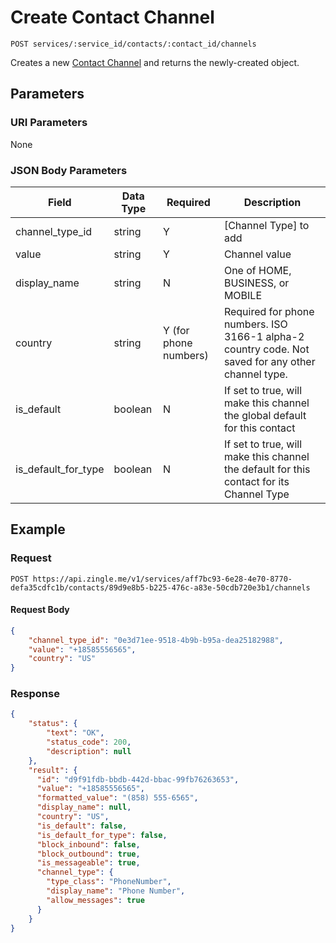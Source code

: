 # Create Contact Channel

    POST services/:service_id/contacts/:contact_id/channels
    
Creates a new [Contact Channel] and returns the newly-created object.





## Parameters
### URI Parameters
None
### JSON Body Parameters
Field | Data Type | Required | Description
--- | --- | --- | ---
channel_type_id | string | Y | [Channel Type] to add
value | string | Y | Channel value 
display_name | string | N | One of HOME, BUSINESS, or MOBILE
country | string | Y (for phone numbers) | Required for phone numbers. ISO 3166-1 alpha-2 country code. Not saved for any other channel type.
is_default | boolean | N | If set to true, will make this channel the global default for this contact
is_default_for_type | boolean | N | If set to true, will make this channel the default for this contact for its Channel Type

## Example
### Request

    POST https://api.zingle.me/v1/services/aff7bc93-6e28-4e70-8770-defa35cdfc1b/contacts/89d9e8b5-b225-476c-a83e-50cdb720e3b1/channels

#### Request Body 
```json
{
    "channel_type_id": "0e3d71ee-9518-4b9b-b95a-dea25182988",
    "value": "+18585556565",
    "country": "US"
}
```

### Response
``` json
{
    "status": {
        "text": "OK",
        "status_code": 200,
        "description": null
    },
    "result": {
      "id": "d9f91fdb-bbdb-442d-bbac-99fb76263653",      
      "value": "+18585556565",
      "formatted_value": "(858) 555-6565",
      "display_name": null,
      "country": "US",
      "is_default": false,
      "is_default_for_type": false,
      "block_inbound": false,
      "block_outbound": true,
      "is_messageable": true,
      "channel_type": {
        "type_class": "PhoneNumber",
        "display_name": "Phone Number",
        "allow_messages": true
      }
    }
}
```

[Contact Channel]: README.md
[Contact Type]: /channel_types/README.md
